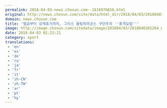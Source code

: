 ```yaml
---
permalink: 2018-04-03-news.chosun.com--1616976656.html
original: http://news.chosun.com/site/data/html_dir/2018/04/03/2018040301317.html
domain: news.chosun.com
title: '벌금부터 강제휴가까지, 그리스 올림피아코스 구단주의 ''충격요법'''
image: http://image.chosun.com/sitedata/image/201804/03/2018040301264_0.jpg
date: 2018-04-03 02:23:21
category: sport
translations: 
 - 'en'
 - 'es'
 - 'de'
 - 'ru'
 - 'ja'
 - 'fr'
 - 'it'
 - 'zh-CN'
 - 'zh-TW'
 - 'ar'
 - 'pt'
 - 'hy'
---
```


